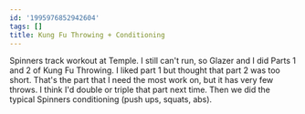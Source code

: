 ```yaml
---
id: '1995976852942604'
tags: []
title: Kung Fu Throwing + Conditioning
---
```


Spinners track workout at Temple. I still can't run, so Glazer and I did Parts 1 and 2 of Kung Fu Throwing. I liked part 1 but thought that part 2 was too short. That's the part that I need the most work on, but it has very few throws. I think I'd double or triple that part next time. Then we did the typical Spinners conditioning (push ups, squats, abs).

